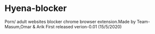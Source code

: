 # Hyena-blocker
Porn/ adult websites blocker chrome browser extension.Made by Team- Masum,Omar & Arik
First released verion-0.01 (15/5/2020)

